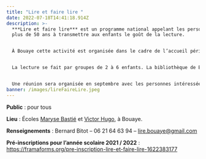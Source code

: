```yaml
---
title: "Lire et faire lire "
date: 2022-07-18T14:41:18.914Z
description: >-
  ***Lire et faire lire*** est un programme national appelant les personnes de
  plus de 50 ans à transmettre aux enfants le goût de la lecture.


  À Bouaye cette activité est organisée dans le cadre de l’accueil périscolaire sur le temps de midi.


  La lecture se fait par groupes de 2 à 6 enfants. La bibliothèque de Bouaye donne un accès gratuit aux livres jeunesse pour les lecteurs de ***Lire et faire lire***.


  Une réunion sera organisée en septembre avec les personnes intéressées pour organiser l’activité. Les lecteurs interviennent une ou deux fois par semaine ou quinzaine suivant leur disponibilité.
banner: /images/lireFaireLire.jpeg
---
```

**Public** : pour tous

**Lieu** : Écoles [Maryse Bastié](https://goo.gl/maps/vxBN58MzJUB2) et [Victor Hugo](https://goo.gl/maps/XKJLkGUBieD2), à Bouaye.

**Renseignements** : Bernard Bitot – 06 21 64 63 94 – [lire.bouaye@gmail.com](mailto:lire.bouaye@gmail.com)

**Pré-inscriptions pour l’année scolaire 2021 / 2022** : <https://framaforms.org/pre-inscription-lire-et-faire-lire-1622383177>